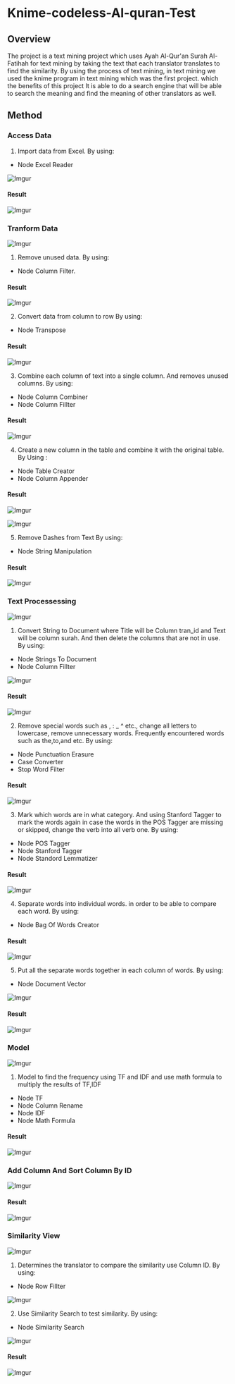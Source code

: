 # Knime-codeless-Al-quran-Test 
##  Overview
  The project is a text mining project which uses Ayah Al-Qur'an Surah Al-Fatihah for text mining by taking the text that each translator translates to find the similarity. By using the process of text mining, in text mining we used the knime program in text mining which was the first project. which the benefits of this project It is able to do a search engine that will be able to search the meaning and find the meaning of other translators as well.

## Method
### Access Data
1. Import data from Excel.
By using:
* Node Excel Reader

![Imgur](https://i.imgur.com/B5P3IWr.png)

#### Result

![Imgur](https://i.imgur.com/Fg4r2Rp.png)

### Tranform Data

![Imgur](https://i.imgur.com/3JLnuzC.png)

1. Remove unused data.
By using:
* Node Column Filter.

#### Result

![Imgur](https://i.imgur.com/5lgYJy6.png)

2. Convert data from column to row 
By using:
* Node Transpose

#### Result

![Imgur](https://i.imgur.com/miW0oaK.png)

3. Combine each column of text into a single column. And removes unused columns. 
By using:
* Node Column Combiner
* Node Column Fillter

#### Result

![Imgur](https://i.imgur.com/kkNLN2Y.png)

4. Create a new column in the table and combine it with the original table. 
By Using :
* Node Table Creator
* Node Column Appender

#### Result

![Imgur](https://i.imgur.com/MkUiUty.png)

![Imgur](https://i.imgur.com/6CKLher.png)

5. Remove Dashes from Text
By using:
* Node String Manipulation

#### Result

![Imgur](https://i.imgur.com/2QlYP2t.png)

### Text Processessing

![Imgur](https://i.imgur.com/9LcQiax.png)

1. Convert String to Document where Title will be Column tran_id and Text will be column surah. And then delete the columns that are not in use.
By using:
* Node Strings To Document
* Node Column Fillter

![Imgur](https://i.imgur.com/XUB2Gd1.png)

#### Result

![Imgur](https://i.imgur.com/a3ndYxi.png)

2. Remove special words such as , : _ ^ etc., change all letters to lowercase, remove unnecessary words. Frequently encountered words such as the,to,and etc.
By using:
* Node Punctuation Erasure
* Case Converter
* Stop Word Filter

#### Result

![Imgur](https://i.imgur.com/IC1a60A.png)

3. Mark which words are in what category. And using Stanford Tagger to mark the words again in case the words in the POS Tagger are missing or skipped, change the verb into all verb one.
By using:
* Node POS Tagger
* Node Stanford Tagger
* Node Standord Lemmatizer

#### Result

![Imgur](https://i.imgur.com/d8H7904.png)

4. Separate words into individual words. in order to be able to compare each word.
By using:
* Node Bag Of Words Creator

#### Result

![Imgur](https://i.imgur.com/RcqNrXE.png)

5. Put all the separate words together in each column of words.
By using:
* Node Document Vector

![Imgur](https://i.imgur.com/ef2Lssx.png)

#### Result

![Imgur](https://i.imgur.com/rPO4fcL.png)

### Model

![Imgur](https://i.imgur.com/ZkRK3nB.png)

1. Model to find the frequency using TF and IDF and use math formula to multiply the results of TF,IDF
* Node TF
* Node Column Rename
* Node IDF
* Node Math Formula

#### Result

![Imgur](https://i.imgur.com/r9zhGzB.png)

### Add Column And Sort Column By ID

![Imgur](https://i.imgur.com/itNmuwK.png)

#### Result

![Imgur](https://i.imgur.com/EOqiNHD.png)


### Similarity View

![Imgur](https://i.imgur.com/1s60xGW.png)

1. Determines the translator to compare the similarity use Column ID.
By using:
* Node Row Fillter

![Imgur](https://i.imgur.com/nqRDRdp.png)

2. Use Similarity Search to test similarity.
By using:
* Node Similarity Search

![Imgur](https://i.imgur.com/Gv20tvD.png)

#### Result

![Imgur](https://i.imgur.com/u2MXjN5.png)


